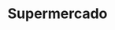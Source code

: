 ---
title: "Supermercado"
url: /ciudad-autonoma-de-buenos-aires/supermercado-avenida-velez-sarsfield/
shop: comodidad
---